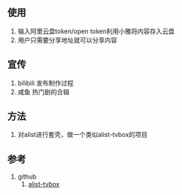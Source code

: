 ## 使用
1. 输入阿里云盘token/open token利用小雅将内容存入云盘
2. 用户只需要分享地址就可以分享内容

## 宣传
1. bilibili 发布制作过程
2. 咸鱼 热门剧的合辑

## 方法
1. 对alist进行套壳，做一个类似alist-tvbox的项目

## 参考
1. github
   1. [alist-tvbox](https://github.com/power721/alist-tvbox)